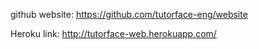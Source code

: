 github website:
https://github.com/tutorface-eng/website

Heroku link:
http://tutorface-web.herokuapp.com/